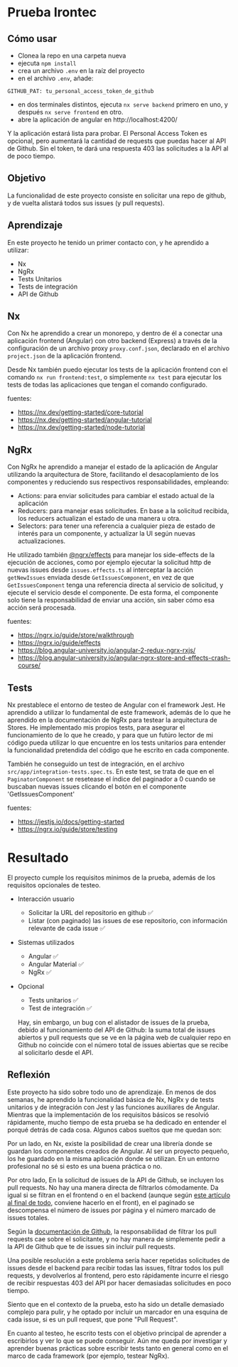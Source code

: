 # Prueba Irontec

## Cómo usar

- Clonea la repo en una carpeta nueva
- ejecuta `npm install`
- crea un archivo `.env` en la raíz del proyecto
- en el archivo `.env`, añade:

```
GITHUB_PAT: tu_personal_access_token_de_github
```
- en dos terminales distintos, ejecuta `nx serve backend` primero en uno, y después `nx serve frontend` en otro.
- abre la aplicación de angular en http://localhost:4200/

Y la aplicación estará lista para probar. El Personal Access Token es opcional, pero aumentará la cantidad de requests que puedas hacer al API de Github. Sin el token, te dará una respuesta 403 las solicitudes a la API al de poco tiempo.

## Objetivo

La funcionalidad de este proyecto consiste en solicitar una repo de github, y de vuelta alistará todos sus issues (y pull requests).

## Aprendizaje
En este proyecto he tenido un primer contacto con, y he aprendido a utilizar:

- Nx
- NgRx
- Tests Unitarios
- Tests de integración
- API de Github

## Nx

Con Nx he aprendido a crear un monorepo, y dentro de él a conectar una aplicación frontend (Angular) con otro backend (Express) a través de la configuración de un archivo proxy `proxy.conf.json`, declarado en el archivo `project.json` de la aplicación frontend. 

Desde Nx también puedo ejecutar los tests de la aplicación frontend con el comando `nx run frontend:test`, o simplemente `nx test` para ejecutar los tests de todas las aplicaciones que tengan el comando configurado.

fuentes: 
- https://nx.dev/getting-started/core-tutorial
- https://nx.dev/getting-started/angular-tutorial
-  https://nx.dev/getting-started/node-tutorial

## NgRx

Con NgRx he aprendido a manejar el estado de la aplicación de Angular utilizando la arquitectura de Store, facilitando el desacoplamiento de los componentes y reduciendo sus respectivos responsabilidades, empleando: 

- Actions: para enviar solicitudes para cambiar el estado actual de la aplicación
- Reducers: para manejar esas solicitudes. En base a la solicitud recibida, los reducers actualizan el estado de una manera u otra.
- Selectors: para tener una referencia a cualquier pieza de estado de interés para un componente, y actualizar la UI según nuevas actualizaciones.

He utilizado también [@ngrx/effects](https://ngrx.io/guide/effects) para manejar los side-effects de la ejecución de acciones, como por ejemplo ejecutar la solicitud http de nuevas issues desde `issues.effects.ts` al interceptar la acción `getNewIssues` enviada desde `GetIssuesComponent`, en vez de que `GetIssuesComponent` tenga una referencia directa al servicio de solicitud, y ejecute el servicio desde el componente. De esta forma, el componente solo tiene la responsabilidad de enviar una acción, sin saber cómo esa acción será procesada.

fuentes: 
- https://ngrx.io/guide/store/walkthrough 
- https://ngrx.io/guide/effects
- https://blog.angular-university.io/angular-2-redux-ngrx-rxjs/
- https://blog.angular-university.io/angular-ngrx-store-and-effects-crash-course/

## Tests

Nx prestablece el entorno de testeo de Angular con el framework Jest. He aprendido a utilizar lo fundamental de este framework, además de lo que he aprendido en la documentación de NgRx para testear la arquitectura de Stores. He implementado mis propios tests, para asegurar el funcionamiento de lo que he creado, y para que un futúro lector de mi código pueda utilizar lo que encuentre en los tests unitarios para entender la funcionalidad pretendida del código que he escrito en cada componente.

También he conseguido un test de integración, en el archivo `src/app/integration-tests.spec.ts`. En este test, se trata de que en el `PaginatorComponent` se resetease el índice del paginador a 0 cuando se buscaban nuevas issues clicando el botón en el componente 'GetIssuesComponent'

fuentes:

- https://jestjs.io/docs/getting-started
- https://ngrx.io/guide/store/testing

# Resultado

El proyecto cumple los requisitos minimos de la prueba, además de los requisitos opcionales de testeo.

- Interacción usuario
  - Solicitar la URL del repositorio en github  ✅
  - Listar (con paginado) las issues de ese repositorio, con información relevante de cada issue ✅
  
- Sistemas utilizados
  - Angular          ✅
  - Angular Material ✅
  - NgRx             ✅
  
- Opcional
  - Tests unitarios  ✅
  - Test de integración ✅
  
  Hay, sin embargo, un bug con el alistador de issues de la prueba, debido al funcionamiento del API de Github: la suma total de issues abiertos y pull requests que se ve en la página web de cualquier repo en Github no coincide con el número total de issues abiertas que se recibe al solicitarlo desde el API.
   
## Reflexión

Este proyecto ha sido sobre todo uno de aprendizaje. En menos de dos semanas, he aprendido la funcionalidad básica de Nx, NgRx y de tests unitarios y de integración con Jest y las funciones auxiliares de Angular. Mientras que la implementación de los requisitos básicos se resolvió rápidamente, mucho tiempo de esta prueba se ha dedicado en entender el porqué detrás de cada cosa. Algunos cabos sueltos que me quedan son:

Por un lado, en Nx, existe la posibilidad de crear una librería donde se guardan los componentes creados de Angular. Al ser un proyecto pequeño, los he guardado en la misma aplicación donde se utilizan. En un entorno profesional no sé si esto es una buena práctica o no.

Por otro lado, En la solicitud de issues de la API de Github, se incluyen los pull requests. No hay una manera directa de filtrarlos cómodamente. Da igual si se filtran en el frontend o en el backend (aunque según [este artículo al final de todo](https://blog.angular-university.io/angular-ngrx-store-and-effects-crash-course/), conviene hacerlo en el front), en el paginado se descompensa el número de issues por página y el número marcado de issues totales. 

Según la [documentación de Github](https://docs.github.com/en/rest/issues/issues#list-repository-issues), la responsabilidad de filtrar los pull requests cae sobre el solicitante, y no hay manera de simplemente pedir a la API de Github que te de issues sin incluir pull requests.

Una posible resolución a este problema sería hacer repetidas solicitudes de issues desde el backend para recibir todas las issues, filtrar todos los pull requests, y devolverlos al frontend, pero esto rápidamente incurre el riesgo de recibir respuestas 403 del API por hacer demasiadas solicitudes en poco tiempo.

Siento que en el contexto de la prueba, esto ha sido un detalle demasiado complejo para pulir, y he optado por incluir un marcador en una esquina de cada issue, si es un pull request, que pone "Pull Request".

En cuanto al testeo, he escrito tests con el objetivo principal de aprender a escribirlos y ver lo que se puede conseguir. Aún me queda por investigar y aprender buenas prácticas sobre escribir tests tanto en general como en el marco de cada framework (por ejemplo, testear NgRx).
